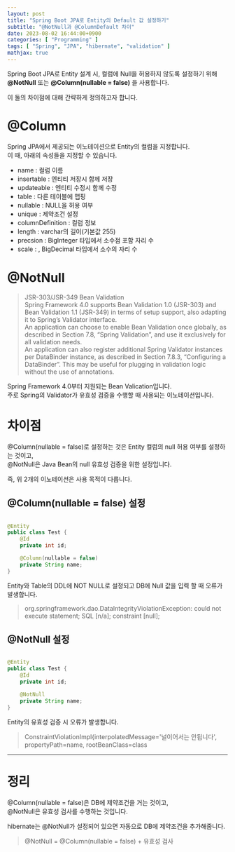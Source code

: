 ```yaml
---
layout: post
title: "Spring Boot JPA로 Entity의 Default 값 설정하기"
subtitle: "@NotNull과 @ColumnDefault 차이"
date: 2023-08-02 16:44:00+0900
categories: [ "Programming" ]
tags: [ "Spring", "JPA", "hibernate", "validation" ]
mathjax: true
---
```


Spring Boot JPA로 Entity 설계 시, 컬럼에 Null을 허용하지 않도록 설정하기 위해  
__@NotNull__ 또는 __@Column(nullable = false)__ 을 사용합니다.

이 둘의 차이점에 대해 간략하게 정의하고자 합니다.

# @Column

Spring JPA에서 제공되는 이노테이션으로 Entity의 컬럼을 지정합니다.  
이 때, 아래의 속성들을 지정할 수 있습니다.

- name : 컬럼 이름
- insertable : 엔티티 저장시 함께 저장
- updateable : 엔티티 수정시 함께 수정
- table : 다른 테이블에 맵핑
- nullable : NULL을 허용 여부
- unique : 제약조건 설정
- columnDefinition : 컬럼 정보
- length : varchar의 길이(기본값 255)
- precsion : BigInteger 타입에서 소수점 포함 자리 수
- scale : , BigDecimal 타입에서 소수의 자리 수

# @NotNull

> JSR-303/JSR-349 Bean Validation  
> Spring Framework 4.0 supports Bean Validation 1.0 (JSR-303) and Bean Validation 1.1 (JSR-349) in terms of setup
> support,
> also adapting it to Spring’s Validator interface.  
> An application can choose to enable Bean Validation once globally, as described in Section 7.8, “Spring Validation”,
> and
> use it exclusively for all validation needs.  
> An application can also register additional Spring Validator instances per DataBinder instance, as described in
> Section
> 7.8.3, “Configuring a DataBinder”. This may be useful for plugging in validation logic without the use of annotations.

Spring Framework 4.0부터 지원되는 Bean Valication입니다.  
주로 Spring의 Validator가 유효성 검증을 수행할 때 사용되는 이노테이션입니다.

# 차이점

@Column(nullable = false)로 설정하는 것은 Entity 컬럼의 null 허용 여부를 설정하는 것이고,  
@NotNull은 Java Bean의 null 유효성 검증을 위한 설정입니다.

즉, 위 2개의 이노테이션은 사용 목적이 다릅니다.

## @Column(nullable = false) 설정

```java

@Entity
public class Test {
    @Id
    private int id;

    @Column(nullable = false)
    private String name;
}
```

Entity와 Table의 DDL에 NOT NULL로 설정되고 DB에 Null 값을 입력 할 때 오류가 발생합니다.
> org.springframework.dao.DataIntegrityViolationException: could not execute statement; SQL [n/a]; constraint [null];

## @NotNull 설정

```java

@Entity
public class Test {
    @Id
    private int id;

    @NotNull
    private String name;
}
```

Entity의 유효성 검증 시 오류가 발생합니다.
> ConstraintViolationImpl{interpolatedMessage='널이어서는 안됩니다', propertyPath=name, rootBeanClass=class

---

# 정리

@Column(nullable = false)은 DB에 제약조건을 거는 것이고,  
@NotNull은 유효성 검사를 수행하는 것입니다.

hibernate는 @NotNull가 설정되어 있으면 자동으로 DB에 제약조건을 추가해줍니다.

> @NotNull = @Column(nullable = false) + 유효성 검사

  